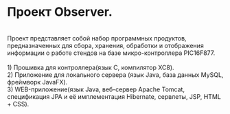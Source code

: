 # Проект Observer. </br>
 </br>
Проект представляет собой набор программных продуктов, предназначенных для сбора, хранения, обработки и отображения информации о работе стендов на базе микро-контроллера PIC16F877. </br>
 </br>
1) Прошивка для контроллера(язык C, компилятор XC8). </br>
2) Приложение для локального сервера (язык Java, база данных MySQL, фреймворк JavaFX). </br>
3) WEB-приложение(язык Java, веб-сервер Apache Tomcat, спецификация JPA и её имплементация Hibernate, сервлеты, JSP, HTML + CSS). </br>
